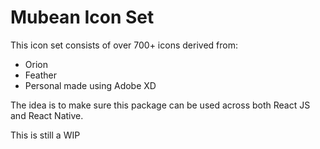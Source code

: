 # Mubean Icon Set

This icon set consists of over 700+ icons derived from:
- Orion
- Feather
- Personal made using Adobe XD

The idea is to make sure this package can be used across both React JS and React Native.

This is still a WIP
